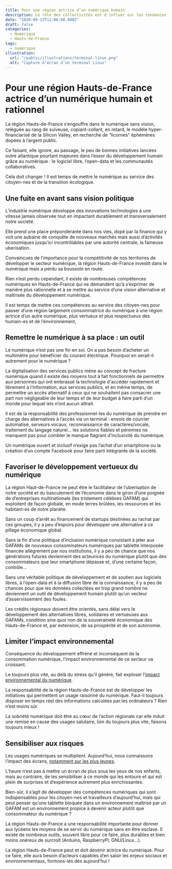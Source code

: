 ```yaml
---
title: Pour une région actrice d’un numérique humain
description: Le rôle des collectivités est d'influer sur les tendances pour les rendre plus humaines. Le numérique ne devrait pas être en reste.
date: "2020-09-13T11:00:00.000Z"
draft: false
categories:
  - Numérique
  - Hauts-de-France
tags:
  - numérique
illustration:
  url: "/public/illustrations/terminal-linux.png"
  alt: "Capture d’écran d’un terminal Linux"
---
```


# Pour une région Hauts-de-France actrice d’un numérique humain et rationnel

La région Hauts-de-France s’engouffre dans le numérique sans vision, reléguée au rang de suiveuse, copiant-collant, en retard, le modèle hyper-financiarisé de la Silicon Valley, en recherche de “licornes” éphémères dopées à l’argent public.

Ce faisant, elle ignore, au passage, le peu de bonnes initiatives lancées outre atlantique pourtant majeures dans l’essor du développement humain grâce au numérique : le logiciel libre, l’open-data et les communautés collaboratives.

Cela doit changer ! Il est temps de mettre le numérique au service des citoyen-nes et de la transition écologique.

## Une fuite en avant sans vision politique

L’industrie numérique développe des innovations technologies à une vitesse jamais observée tout en impactant durablement et transversalement notre société.

Elle prend une place prépondérante dans nos vies, dopé par la finance qui y voit une aubaine de conquête de nouveaux marchés mais aussi d’activités économiques jusqu’ici incontrôlables par une autorité centrale, la fameuse uberisation.

Convaincues de l’importance pour la compétitivité de nos territoires de développer le secteur numérique, la région Hauts-de-France investit dans le numérique mais a perdu sa boussole en route.

Rien n’est perdu cependant, il existe de nombreuses compétences numériques en Hauts-de-France qui ne demandent qu’à s’exprimer de manière plus rationnelle et à se mettre au service d’une vision alternative et maîtrisée du développement numérique.

Il est temps de mettre ces compétences au service des citoyen-nes pour passer d’une région largement consommatrice du numérique à une région actrice d’un autre numérique, plus vertueux et plus respectueux des humain-es et de l’environnement,

## Remettre le numérique à sa place : un outil

Le numérique n’est pas une fin en soi. On a pas besoin d’acheter un multimètre pour bénéficier du courant électrique. Pourquoi en serait-il autrement pour le numérique ?

La digitalisation des services publics mène au concept de fracture numérique quand il existe des moyens tout à fait fonctionnels de permettre aux personnes qui ont embrassé la technologie d'accéder rapidement et librement à l’information, aux services publics, et en même temps, de permettre un accès alternatif à ceux qui ne souhaitent pas consacrer une part non négligeable de leur temps et de leur budget à faire parti d’un monde pour lequel iels n’ont aucun attrait.

Il est de la responsabilité des professionnel-les du numérique de prendre en charge des alternatives à l’accès via un terminal : envois de courrier automatisé, serveurs vocaux, reconnaissance de caractères/vocale, traitement du langage naturel… les solutions fiables et pérennes ne manquent pas pour combler le manque flagrant d’inclusivité du numérique.

Un numérique ouvert et inclusif n’exige pas l’achat d’un smartphone ou la création d’un compte Facebook pour faire parti intégrante de la société.

## Favoriser le développement vertueux du numérique

La région Haut-de-France ne peut être le facilitateur de l’uberisation de notre société et du basculement de l’économie dans le giron d’une poignée de d’entreprises multinationale (les tristement célèbres GAFAM) qui exploitent de façon globale, en mode terres brûlées, les ressources et les habitant-es de notre planète.

Sans un coup d’arrêt au financement de startups destinées au rachat par ces groupes, il y a peu d’espoirs pour développer une alternative à ce pillage économique global.

Sans la fin d’une politique d’inclusion numérique consistant à jeter aux GAFAMs de nouveaux consommateurs numériques par tablette interposée financée allègrement par nos institutions, il y a peu de chance que nos générations futures deviennent des acteurices du numérique plutôt que des consommateurs que leur smartphone dépasse et, d’une certaine façon, contrôle…

Sans une véritable politique de développement et de soutien aux logiciels libres, à l’open-data et à la diffusion libre de la connaissance, il y a peu de chances pour que les données collectées en trop grand nombre ne deviennent un outil de développement humain plutôt qu’un vecteur d’asservissement des foules.

Les crédits régionaux doivent être orientés, sans délai vers le développement des alternatives libres, solidaires et vertueuses aux GAFAMs, condition sine quoi non de la souveraineté économique des Hauts-de-France et, par extension, de sa prospérité et de son autonomie.

## Limiter l’impact environnemental

Conséquence du développement effréné et inconséquent de la consommation numérique, l’impact environnemental de ce secteur va croissant.

Le toujours plus vite, au delà du stress qu’il génère, fait exploser l’[impact environnemental du numérique](https://www.ademe.fr/sites/default/files/assets/documents/guide-pratique-face-cachee-numerique.pdf).

La responsabilité de la région Hauts-de-France est de développer les initiatives qui permettent un usage raisonné du numérique. Faut-il toujours disposer en temps réel des informations calculées par les ordinateurs ? Rien n’est moins sûr.

La sobriété numérique doit être au cœur de l’action régionale car elle induit une remise en cause des usages salutaire, loin du toujours plus vite, faisons toujours mieux !

## Sensibiliser aux risques

Les usages numériques se multiplient. Aujourd’hui, nous connaissons l’impact des écrans, [notamment sur les plus jeunes](https://www.drogues.gouv.fr/comprendre/ce-qu-il-faut-savoir-sur/lexposition-aux-ecrans).

L’heure n’est pas à mettre un écran de plus sous les yeux de nos enfants, mais au contraire, de les sensibiliser à ce monde qui les entoure et qui est plein de surprises et d’expérience autrement plus enrichissantes.

Bien-sûr, il s’agit de développer des compétences numériques qui sont indispensables pour les citoyen-nes et travailleurs d’aujourd’hui, mais qui peut penser qu’une tablette bloquée dans un environnement maîtrisé par un GAFAM est un environnement propice à devenir acteur plutôt que consommateur du numérique ?

La région Hauts-de-France a une responsabilité importante pour donner aux lycéens les moyens de se servir du numérique sans en être esclave. Il existe de nombreux outils, souvent libre pour ce faire, plus durables et bien moins onéreux de surcroît (Arduino, RaspberryPI, GNU/Linux…).

La région Hauts-de-France peut et doit devenir actrice du numérique. Pour ce faire, elle aura besoin d’acteurs capables d’en saisir les enjeux sociaux et environnementaux, formons-les dès aujourd’hui !
